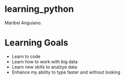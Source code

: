 # learning_python
Maribel Anguiano.

Learning Goals
===============
+ Learn to code
+ Learn how to work with big data
+ Learn new skills to analzye data
+ Enhance my ability to type faster and without looking

